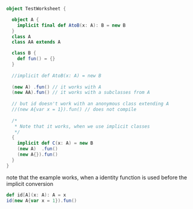 ```scala
object TestWorksheet {

  object A {
    implicit final def AtoB(x: A): B = new B
  }
  class A
  class AA extends A

  class B {
    def fun() = {}
  }
  
  //implicit def AtoB(x: A) = new B
  
  (new A) .fun() // it works with A
  (new AA).fun() // it works with a subclasses from A
  
  // but id doesn't work with an anonymous class extending A
  //(new A{var x = 1}).fun() // does not compile
 
  /*
   * Note that it works, when we use implicit classes
   */
  {
    implicit def C(x: A) = new B
    (new A)  .fun()
    (new A{}).fun()
  }
}
```
note that the example works, when a identity function is used before the implicit conversion

```scala
def id[A](x: A): A = x
id(new A{var x = 1}).fun()
```
